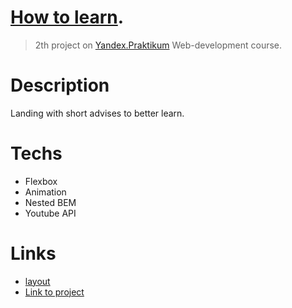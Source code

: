 # [How to learn](https://bonraton.github.io/how-to-learn/). 
> 2th project on [Yandex.Praktikum](https://practicum.yandex.ru/profile/web/) Web-development course.

# Description
Landing with short advises to better learn.
  
# Techs
- Flexbox
- Animation
- Nested BEM
- Youtube API

# Links
- [layout](https://code.s3.yandex.net/web-developer/project-1/sprint-2-brief.pdf)
- [Link to project](https://bonraton.github.io/how-to-learn/)



